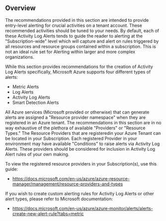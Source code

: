 ## Overview

The recommendations provided in this section are intended to provide entry-level alerting for crucial activities on a tenant account. These recommended activities should be tuned to your needs. By default, each of these Activity Log Alerts tends to guide the reader to alerting at the "Subscription-wide" level which will capture and alert on rules triggered by all resources and resource groups contained within a subscription. This is not an ideal rule set for Alerting within larger and more complex organizations.

While this section provides recommendations for the creation of Activity Log Alerts specifically, Microsoft Azure supports four different types of alerts:

- Metric Alerts
- Log Alerts
- Activity Log Alerts
- Smart Detection Alerts

All Azure services (Microsoft provided or otherwise) that can generate alerts are assigned a "Resource provider namespace" when they are registered in an Azure tenant. The recommendations in this section are in no way exhaustive of the plethora of available "Providers" or "Resource Types." The Resource Providers that are registeredin your Azure Tenant can be located in your Subscription. Each registered Provider in your environment may have available "Conditions" to raise alerts via Activity Log Alerts. These providers should be considered for inclusion in Activity Log Alert rules of your own making.

To view the registered resource providers in your Subscription(s), use this guide:

- https://docs.microsoft.com/en-us/azure/azure-resource-manager/management/resource-providers-and-types

If you wish to create custom alerting rules for Activity Log Alerts or other alert types, please refer to Microsoft documentation:

- https://docs.microsoft.com/en-us/azure/azure-monitor/alerts/alerts-create-new-alert-rule?tabs=metric